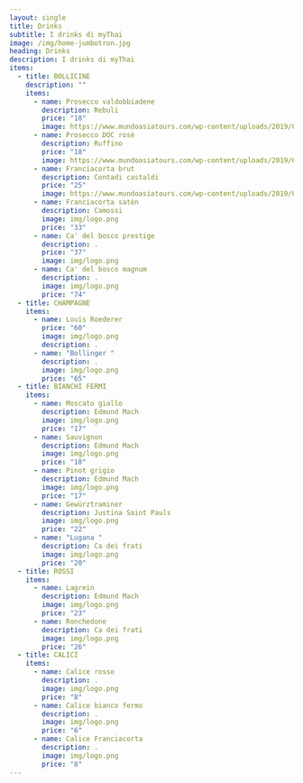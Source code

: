 ```yaml
---
layout: single
title: Drinks
subtitle: I drinks di myThai
image: /img/home-jumbotron.jpg
heading: Drinks
description: I drinks di myThai
items:
  - title: BOLLICINE
    description: ""
    items:
      - name: Prosecco valdobbiadene
        description: Rebuli
        price: "18"
        image: https://www.mundoasiatours.com/wp-content/uploads/2019/05/Thai-food-Tom-Yam-Kung.jpg
      - name: Prosecco DOC rosè
        description: Ruffino
        price: "18"
        image: https://www.mundoasiatours.com/wp-content/uploads/2019/05/Thai-food-Tom-Yam-Kung.jpg
      - name: Franciacorta brut
        description: Contadi castaldi
        price: "25"
        image: https://www.mundoasiatours.com/wp-content/uploads/2019/05/Thai-food-Tom-Yam-Kung.jpg
      - name: Franciacorta satèn
        description: Camossi
        image: img/logo.png
        price: "33"
      - name: Ca' del bosco prestige
        description: .
        price: "37"
        image: img/logo.png
      - name: Ca' del bosco magnum
        description: .
        image: img/logo.png
        price: "74"
  - title: CHAMPAGNE
    items:
      - name: Louis Roederer
        price: "60"
        image: img/logo.png
        description: .
      - name: "Bollinger "
        description: .
        image: img/logo.png
        price: "65"
  - title: BIANCHI FERMI
    items:
      - name: Moscato giallo
        description: Edmund Mach
        image: img/logo.png
        price: "17"
      - name: Sauvignon
        description: Edmund Mach
        image: img/logo.png
        price: "18"
      - name: Pinot grigio
        description: Edmund Mach
        image: img/logo.png
        price: "17"
      - name: Gewürztraminer
        description: Justina Saint Pauls
        image: img/logo.png
        price: "22"
      - name: "Lugana "
        description: Ca dei frati
        image: img/logo.png
        price: "20"
  - title: ROSSI
    items:
      - name: Lagrein
        description: Edmund Mach
        image: img/logo.png
        price: "23"
      - name: Ronchedone
        description: Ca dei frati
        image: img/logo.png
        price: "26"
  - title: CALICI
    items:
      - name: Calice rosso
        description: .
        image: img/logo.png
        price: "8"
      - name: Calice bianco fermo
        description: .
        image: img/logo.png
        price: "6"
      - name: Calice Franciacorta
        description: .
        image: img/logo.png
        price: "8"
---
```

